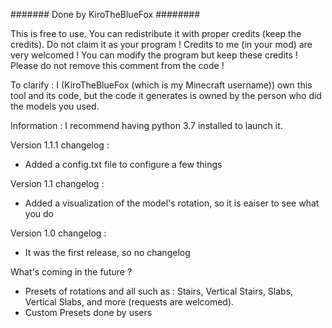 ####### Done by KiroTheBlueFox ########

This is free to use.
You can redistribute it with proper credits (keep the credits).
Do not claim it as your program !
Credits to me (in your mod) are very welcomed !
You can modify the program but keep these credits !
Please do not remove this comment from the code !

To clarify :
I (KiroTheBlueFox (which is my Minecraft username)) own this tool and its code, but the code it generates is owned by the person who did the models you used.

Information : I recommend having python 3.7 installed to launch it.

Version 1.1.1 changelog :
 - Added a config.txt file to configure a few things

Version 1.1 changelog :
 - Added a visualization of the model's rotation, so it is eaiser to see what you do
 
Version 1.0 changelog :
 - It was the first release, so no changelog

What's coming in the future ?
 - Presets of rotations and all such as : Stairs, Vertical Stairs, Slabs, Vertical Slabs, and more (requests are welcomed).
 - Custom Presets done by users
